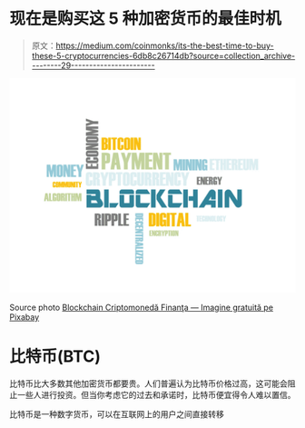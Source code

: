 # 现在是购买这 5 种加密货币的最佳时机

> 原文：<https://medium.com/coinmonks/its-the-best-time-to-buy-these-5-cryptocurrencies-6db8c26714db?source=collection_archive---------29----------------------->

![](img/aa53a6b425888e245a5c12e5aa317b52.png)

Source photo [Blockchain Criptomonedă Finanţa — Imagine gratuită pe Pixabay](https://pixabay.com/ro/illustrations/blockchain-criptomoned%c4%83-finan%c5%a3a-3206918/)

# 比特币(BTC)

比特币比大多数其他加密货币都要贵。人们普遍认为比特币价格过高，这可能会阻止一些人进行投资。但当你考虑它的过去和承诺时，比特币便宜得令人难以置信。

比特币是一种数字货币，可以在互联网上的用户之间直接转移
